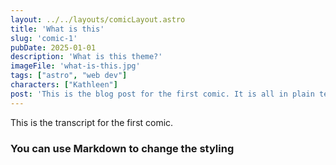 ```yaml
---
layout: ../../layouts/comicLayout.astro
title: 'What is this'
slug: 'comic-1'
pubDate: 2025-01-01 
description: 'What is this theme?'
imageFile: 'what-is-this.jpg'
tags: ["astro", "web dev"]
characters: ["Kathleen"]
post: 'This is the blog post for the first comic. It is all in plain text'
---
```


This is the transcript for the first comic. 

### You can use Markdown to change the styling